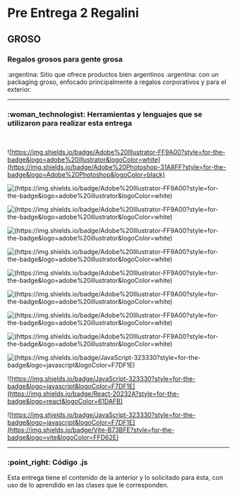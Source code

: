 
<h1> Pre Entrega 2 Regalini</h1>

<h2> 	GROSO </h2>

<h3> Regalos grosos para gente grosa</h3>

<p> :argentina: Sitio que ofrece productos bien argentinos 	:argentina: con un packaging groso, enfocado principalmente a regalos corporativos y para el exterior. </p>

---------

<h3> :woman_technologist: Herramientas y lenguajes que se utilizaron para realizar esta entrega</h3><br>

![https://img.shields.io/badge/Adobe%20Illustrator-FF9A00?style=for-the-badge&logo=adobe%20illustrator&logoColor=white](https://img.shields.io/badge/Adobe%20Photoshop-31A8FF?style=for-the-badge&logo=Adobe%20Photoshop&logoColor=black)
 
![(https://img.shields.io/badge/Adobe%20Illustrator-FF9A00?style=for-the-badge&logo=adobe%20illustrator&logoColor=white)](https://img.shields.io/badge/Bootstrap-563D7C?style=for-the-badge&logo=bootstrap&logoColor=white)
 
![(https://img.shields.io/badge/Adobe%20Illustrator-FF9A00?style=for-the-badge&logo=adobe%20illustrator&logoColor=white)](https://img.shields.io/badge/Node.js-339933?style=for-the-badge&logo=nodedotjs&logoColor=white)
 
![(https://img.shields.io/badge/Adobe%20Illustrator-FF9A00?style=for-the-badge&logo=adobe%20illustrator&logoColor=white)](https://img.shields.io/badge/Sass-CC6699?style=for-the-badge&logo=sass&logoColor=white)

![(https://img.shields.io/badge/Adobe%20Illustrator-FF9A00?style=for-the-badge&logo=adobe%20illustrator&logoColor=white)](https://img.shields.io/badge/Visual_Studio_Code-0078D4?style=for-the-badge&logo=visual%20studio%20code&logoColor=white)

![(https://img.shields.io/badge/Adobe%20Illustrator-FF9A00?style=for-the-badge&logo=adobe%20illustrator&logoColor=white)](https://img.shields.io/badge/CSS3-1572B6?style=for-the-badge&logo=css3&logoColor=white)

![(https://img.shields.io/badge/Adobe%20Illustrator-FF9A00?style=for-the-badge&logo=adobe%20illustrator&logoColor=white)](https://img.shields.io/badge/HTML5-E34F26?style=for-the-badge&logo=html5&logoColor=white)

![(https://img.shields.io/badge/Adobe%20Illustrator-FF9A00?style=for-the-badge&logo=adobe%20illustrator&logoColor=white)](https://img.shields.io/badge/GitHub-100000?style=for-the-badge&logo=github&logoColor=white)

![(https://img.shields.io/badge/Adobe%20Illustrator-FF9A00?style=for-the-badge&logo=adobe%20illustrator&logoColor=white)](https://img.shields.io/badge/GIT-E44C30?style=for-the-badge&logo=git&logoColor=white)


![(https://img.shields.io/badge/JavaScript-323330?style=for-the-badge&logo=javascript&logoColor=F7DF1E)](https://img.shields.io/badge/JavaScript-323330?style=for-the-badge&logo=javascript&logoColor=F7DF1E)

![https://img.shields.io/badge/JavaScript-323330?style=for-the-badge&logo=javascript&logoColor=F7DF1E](https://img.shields.io/badge/React-20232A?style=for-the-badge&logo=react&logoColor=61DAFB)

![https://img.shields.io/badge/JavaScript-323330?style=for-the-badge&logo=javascript&logoColor=F7DF1E](https://img.shields.io/badge/Vite-B73BFE?style=for-the-badge&logo=vite&logoColor=FFD62E)

------------
  
 <h3> :point_right: Código .js</h3> 
 <p>Esta entrega tiene el contenido de la anterior y lo solicitado para ésta, con uso de lo aprendido en las clases que le corresponden.</p>
 
